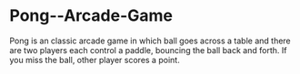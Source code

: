 # Pong--Arcade-Game
Pong is an classic arcade game in which ball goes across a table and there are two players each control a paddle, bouncing the ball back and forth. If you miss the ball, other player scores a point.
